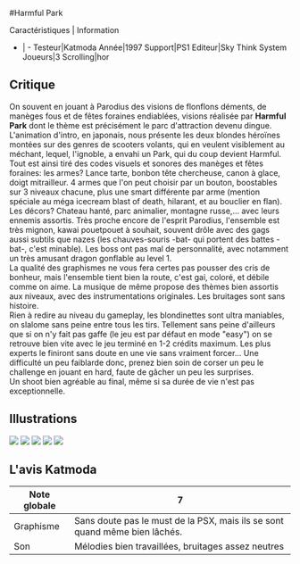 #Harmful Park

Caractéristiques | Information
- | -
Testeur|Katmoda
Année|1997
Support|PS1
Editeur|Sky Think System
Joueurs|3
Scrolling|hor

## Critique
On souvent en jouant à Parodius des visions de flonflons déments, de manèges fous et de fêtes foraines endiablées, visions réalisée par <b>Harmful Park</b> dont le thème est précisément le parc d'attraction devenu dingue. L'animation d'intro, en japonais, nous présente les deux blondes héroïnes montées sur des genres de scooters volants, qui en veulent visiblement au méchant, lequel, l'ignoble, a envahi un Park, qui du coup devient Harmful.<br/>Tout est ainsi tiré des codes visuels et sonores des manèges et fêtes foraines: les armes? Lance tarte, bonbon tête chercheuse, canon à glace, doigt mitrailleur. 4 armes que l'on peut choisir par un bouton, boostables sur 3 niveaux chacune, plus une smart différente par arme (mention spéciale au méga icecream blast of death, hilarant, et au bouclier en flan). Les décors? Chateau hanté, parc animalier, montagne russe,... avec leurs ennemis assortis. Très proche encore de l'esprit Parodius, l'ensemble est très mignon, kawai pouetpouet à souhait, souvent drôle avec des gags aussi subtils que nazes (les chauves-souris -bat- qui portent des battes -bat-, c'est minable). Les boss ont pas mal de personnalité, avec notamment un très amusant dragon gonflable au level 1.<br/>La qualité des graphismes ne vous fera certes pas pousser des cris de bonheur, mais l'ensemble tient bien la route, c'est gai, coloré, et débile comme on aime. La musique de même propose des thèmes bien assortis aux niveaux, avec des instrumentations originales. Les bruitages sont sans histoire.<br/>Rien à redire au niveau du gameplay, les blondinettes sont ultra maniables, on slalome sans peine entre tous les tirs. Tellement sans peine d'ailleurs que si on n'y fait pas gaffe (le jeu est par défaut en mode "easy") on se retrouve bien vite avec le jeu terminé en 1-2 crédits maximum. Les plus experts le finiront sans doute en une vie sans vraiment forcer... Une difficulté un peu faiblarde donc, prenez bien soin de corser un peu le challenge en jouant en hard, faute de gâcher un peu les surprises.<br/>Un shoot bien agréable au final, même si sa durée de vie n'est pas exceptionnelle.

## Illustrations
![](http://www.shmup.com/images/thumbs/img_fiche_1_455.gif)
![](http://www.shmup.com/images/thumbs/img_fiche_2_455.gif)
![](http://www.shmup.com/images/thumbs/img_fiche_3_455.gif)
![](http://www.shmup.com/images/thumbs/)
![](http://www.shmup.com/images/thumbs/)

## L'avis Katmoda
Note globale|7
-|-
Graphisme|Sans doute pas le must de la PSX, mais ils se sont quand même bien lâchés.
Son|Mélodies bien travaillées, bruitages assez neutres
